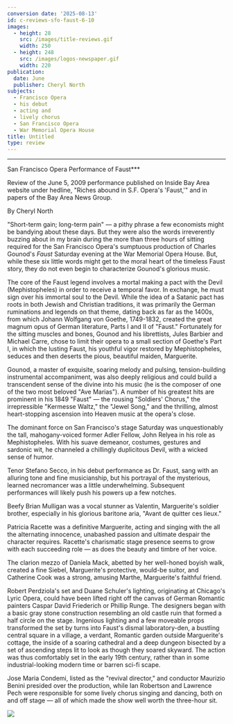 ```yaml
---
conversion date: '2025-08-13'
id: c-reviews-sfo-faust-6-10
images:
  - height: 28
    src: /images/title-reviews.gif
    width: 250
  - height: 248
    src: /images/logos-newspaper.gif
    width: 220
publication:
  date: June
  publisher: Cheryl North
subjects:
  - Francisco Opera
  - his debut
  - acting and
  - lively chorus
  - San Francisco Opera
  - War Memorial Opera House
title: Untitled
type: review
---
```


***

San Francisco Opera Performance of Faust***

Review of the June 5, 2009 performance published on Inside Bay Area website under hedline, "Riches abound in S.F. Opera's 'Faust,'" and in papers of the Bay Area News Group.

By Cheryl North

"Short-term gain; long-term pain" — a pithy phrase a few economists might be bandying about these days. But they were also the words irreverently buzzing about in my brain during the more than three hours of sitting required for the San Francisco Opera's sumptuous production of Charles Gounod's *Faust* Saturday evening at the War Memorial Opera House. But, while these six little words might get to the moral heart of the timeless Faust story, they do not even begin to characterize Gounod's glorious music.

The core of the Faust legend involves a mortal making a pact with the Devil (Mephistopheles) in order to receive a temporal favor. In exchange, he must sign over his immortal soul to the Devil. While the idea of a Satanic pact has roots in both Jewish and Christian traditions, it was primarily the German ruminations and legends on that theme, dating back as far as the 1400s, from which Johann Wolfgang von Goethe, 1749-1832, created the great magnum opus of German literature, Parts I and II of "Faust." Fortunately for the sitting muscles and bones, Gounod and his librettists, Jules Barbier and Michael Carre, chose to limit their opera to a small section of Goethe's Part I, in which the lusting Faust, his youthful vigor restored by Mephistopheles, seduces and then deserts the pious, beautiful maiden, Marguerite.

Gounod, a master of exquisite, soaring melody and pulsing, tension-building instrumental accompaniment, was also deeply religious and could build a transcendent sense of the divine into his music (he is the composer of one of the two most beloved "Ave Marias"). A number of his greatest hits are prominent in his 1849 "Faust" — the rousing "Soldiers' Chorus," the irrepressible "Kermesse Waltz," the "Jewel Song," and the thrilling, almost heart-stopping ascension into Heaven music at the opera's close.

The dominant force on San Francisco's stage Saturday was unquestionably the tall, mahogany-voiced former Adler Fellow, John Relyea in his role as Mephistopheles. With his suave demeanor, costumes, gestures and sardonic wit, he channeled a chillingly duplicitous Devil, with a wicked sense of humor.

Tenor Stefano Secco, in his debut performance as Dr. Faust, sang with an alluring tone and fine musicianship, but his portrayal of the mysterious, learned necromancer was a little underwhelming. Subsequent performances will likely push his powers up a few notches.

Beefy Brian Mulligan was a vocal stunner as Valentin, Marguerite's soldier brother, especially in his glorious baritone aria, "Avant de quitter ces lieux."

Patricia Racette was a definitive Marguerite, acting and singing with the all the alternating innocence, unabashed passion and ultimate despair the character requires. Racette's charismatic stage presence seems to grow with each succeeding role — as does the beauty and timbre of her voice.

The clarion mezzo of Daniela Mack, abetted by her well-honed boyish walk, created a fine Siebel, Marguerite's protective, would-be suitor, and Catherine Cook was a strong, amusing Marthe, Marguerite's faithful friend.

Robert Perdziola's set and Duane Schuler's lighting, originating at Chicago's Lyric Opera, could have been lifted right off the canvas of German Romantic painters Caspar David Friederich or Phillip Runge. The designers began with a basic gray stone construction resembling an old castle ruin that formed a half circle on the stage. Ingenious lighting and a few moveable props transformed the set by turns into Faust's dismal laboratory-den, a bustling central square in a village, a verdant, Romantic garden outside Marguerite's cottage, the inside of a soaring cathedral and a deep dungeon bisected by a set of ascending steps lit to look as though they soared skyward. The action was thus comfortably set in the early 19th century, rather than in some industrial-looking modern time or barren sci-fi scape.

Jose Maria Condemi, listed as the "revival director," and conductor Maurizio Benini presided over the production, while Ian Robertson and Lawrence Pech were responsible for some lively chorus singing and dancing, both on and off stage — all of which made the show well worth the three-hour sit.

![](/images/logos-newspaper.gif)

